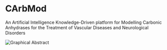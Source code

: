 # CArbMod
An Artificial Intelligence Knowledge-Driven platform for Modelling Carbonic Anhydrases for the Treatment of Vascular Diseases and Neurological Disorders

![Graphical Abstract](./CArbMod_graphical_abstract.png)
